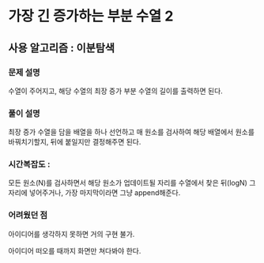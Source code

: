 # 가장 긴 증가하는 부분 수열 2

## 사용 알고리즘 : 이분탐색

### 문제 설명

수열이 주어지고, 해당 수열의 최장 증가 부분 수열의 길이를 출력하면 된다.

### 풀이 설명

최장 증가 수열을 담을 배열을 하나 선언하고 매 원소를 검사하여 해당 배열에서 원소를 바꿔치기할지, 뒤에 붙일지만 결정해주면 된다.

### 시간복잡도 : 

모든 원소(N)를 검사하면서 해당 원소가 업데이트될 자리를 수열에서 찾은 뒤(logN) 그 자리에 넣어주거나, 가장 마지막이라면 그냥 append해준다.

### 어려웠던 점

아이디어를 생각하지 못하면 거의 구현 불가.

아이디어 떠오를 때까지 화면만 쳐다봐야 한다.